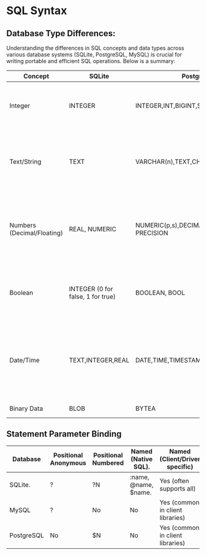 # SQL Syntax

## Database Type Differences:

Understanding the differences in SQL concepts and data types across various database systems (SQLite, PostgreSQL, MySQL) is crucial for writing portable and efficient SQL operations. Below is a summary:

| Concept | SQLite | PostgreSQL | MySQL | Notes |
| --- | --- | --- | --- | --- |
| Integer | INTEGER | INTEGER,INT,BIGINT,SMALLINT | INT,BIGINT,TINYINT,SMALLINT,MEDIUMINT  | SQLite's INTEGER is quite flexible and can store various integer sizes. PostgreSQL and MySQL offer more specific integer types for different ranges. |
| Text/String | TEXT | VARCHAR(n),TEXT,CHAR(n) | VARCHAR(n),TEXT,CHAR(n) | `TEXT` in SQLite is typically variable-length. In PostgreSQL and MySQL, `TEXT` is for very long strings, while VARCHAR(n) is for variable-length strings up to n characters. CHAR(n) is fixed-length. |
| Numbers (Decimal/Floating) | REAL, NUMERIC | NUMERIC(p,s),DECIMAL(p,s),REAL,DOUBLE PRECISION | DECIMAL(p,s),NUMERIC(p,s),FLOAT,DOUBLE | REAL in SQLite is a floating-point number. NUMERIC(p,s)/DECIMAL(p,s) are for exact precision (p=precision, s=scale) and are widely supported. FLOAT and DOUBLE are for approximate floating-point numbers. |
| Boolean | INTEGER (0 for false, 1 for true) | BOOLEAN, BOOL | TINYINT(1) (0 for false, 1 for true) | SQLite doesn't have a native boolean type, often using INTEGER instead. MySQL often uses TINYINT(1) for boolean, and PostgreSQL has a dedicated BOOLEAN type. |
| Date/Time | TEXT,INTEGER,REAL | DATE,TIME,TIMESTAMP,TIMESTAMPTZ | DATE,TIME,DATETIME,TIMESTAMP | SQLite stores dates/times as text (ISO8601 strings), integers (Unix epoch time), or real numbers (Julian day numbers). PostgreSQL and MySQL have dedicated and more robust date/time types, including options for time zones (TIMESTAMPTZ in PostgreSQL). |
| Binary Data | BLOB | BYTEA | BLOB,TINYBLOB,MEDIUMBLOB,LONGBLOB | All support binary large objects. |

## Statement Parameter Binding

| Database | Positional Anonymous | Positional Numbered | Named (Native SQL). | Named (Client/Driver specific) |
| --- | --- | --- | --- | --- |
| SQLite. | ? | ?N  | :name, @name, $name. | Yes (often supports all) |
| MySQL | ? | No | No | Yes (common in client libraries) |
| PostgreSQL | No | $N | No | Yes (common in client libraries) |
